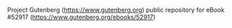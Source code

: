 Project Gutenberg (https://www.gutenberg.org) public repository for
eBook #52917 (https://www.gutenberg.org/ebooks/52917)
